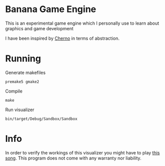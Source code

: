 # Banana Game Engine

This is an experimental game engine which I personally use to learn about graphics and game development

I have been inspired by <a href="https://github.com/TheCherno/Hazel">Cherno</a> in terms of abstraction.

# Running

Generate makefiles

```premake5 gmake2```

Compile

```make```

Run visualizer

```bin/target/Debug/Sandbox/Sandbox```

# Info

In order to verify the workings of this visualizer you might have to play <a href="https://www.youtube.com/watch?v=QK2rmLE7mFw">this song</a>. This program does not come with any warranty nor liability.
